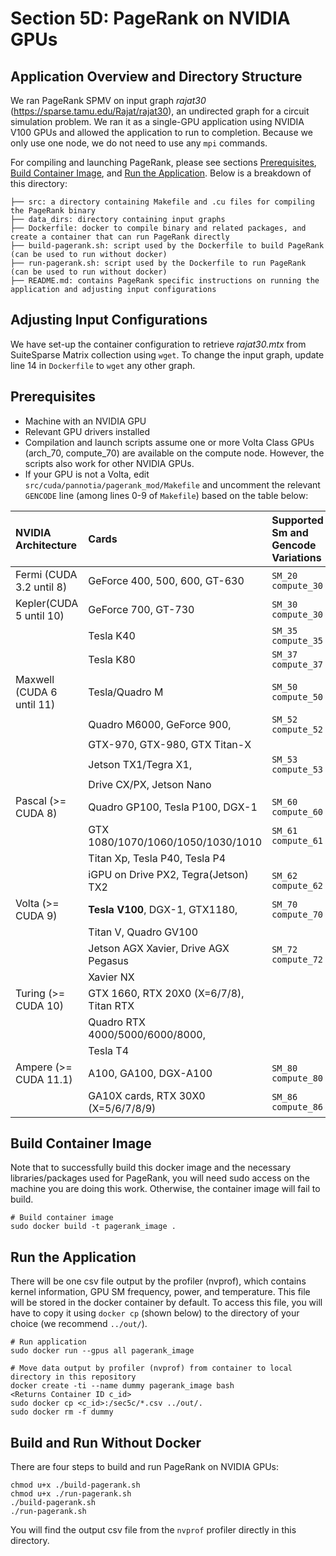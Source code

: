 # Section 5D: PageRank on NVIDIA GPUs

## Application Overview and Directory Structure
We ran PageRank SPMV on input graph _rajat30_ (https://sparse.tamu.edu/Rajat/rajat30), an undirected graph for a circuit simulation problem. We ran it as a single-GPU application using NVIDIA V100 GPUs and allowed the application to run to completion. Because we only use one node, we do not need to use any `mpi` commands. 

For compiling and launching PageRank, please see sections [Prerequisites](#prerequisites), [Build Container Image](#build-container-image), and [Run the Application](#run-the-application).
Below is a breakdown of this directory:

```
├── src: a directory containing Makefile and .cu files for compiling the PageRank binary
├── data_dirs: directory containing input graphs
├── Dockerfile: docker to compile binary and related packages, and create a container that can run PageRank directly
├── build-pagerank.sh: script used by the Dockerfile to build PageRank (can be used to run without docker)
├── run-pagerank.sh: script used by the Dockerfile to run PageRank (can be used to run without docker)
├── README.md: contains PageRank specific instructions on running the application and adjusting input configurations
```

## Adjusting Input Configurations
We have set-up the container configuration to retrieve _rajat30.mtx_ from SuiteSparse Matrix collection using `wget`. To change the input graph, update line 14 in `Dockerfile` to `wget` any other graph. 

## Prerequisites
* Machine with an NVIDIA GPU
* Relevant GPU drivers installed
* Compilation and launch scripts assume one or more Volta Class GPUs (arch_70, compute_70) are available on the compute node. However, the scripts also work for other NVIDIA GPUs.
* If your GPU is not a Volta, edit `src/cuda/pannotia/pagerank_mod/Makefile` and uncomment the relevant `GENCODE` line (among lines 0-9 of `Makefile`) based on the table below:


| NVIDIA Architecture        | Cards                                   | Supported Sm and Gencode Variations |
|:---------------------------|:----------------------------------------|:------------------------------------|
| Fermi (CUDA 3.2 until 8)   | GeForce 400, 500, 600, GT-630           | `SM_20` `compute_30`                |
| Kepler(CUDA 5 until 10)    | GeForce 700, GT-730                     | `SM_30` `compute_30`                |
|                            | Tesla K40                               | `SM_35` `compute_35`                |
|                            | Tesla K80                               | `SM_37` `compute_37`                |
| Maxwell (CUDA 6 until 11)  | Tesla/Quadro M                          | `SM_50` `compute_50`                |
|                            | Quadro M6000, GeForce 900,              | `SM_52` `compute_52`                |
|                            | GTX-970, GTX-980, GTX Titan-X           |                                     |
|                            | Jetson TX1/Tegra X1,                    | `SM_53` `compute_53`                |
|                            | Drive CX/PX, Jetson Nano                |                                     |
| Pascal (>= CUDA 8)         | Quadro GP100, Tesla P100, DGX-1         | `SM_60` `compute_60`                |
|                            | GTX 1080/1070/1060/1050/1030/1010       | `SM_61` `compute_61`                |
|                            | Titan Xp, Tesla P40, Tesla P4           |                                     |
|                            | iGPU on Drive PX2, Tegra(Jetson) TX2    | `SM_62` `compute_62`                |
| Volta (>= CUDA 9)          | **Tesla V100**, DGX-1, GTX1180,         | `SM_70` `compute_70`                |
|                            | Titan V, Quadro GV100                   |                                     |
|                            | Jetson AGX Xavier, Drive AGX Pegasus    | `SM_72` `compute_72`                |
|                            | Xavier NX                               |                                     |
| Turing (>= CUDA 10)        | GTX 1660, RTX 20X0 (X=6/7/8), Titan RTX|| `SM_75` `compute_75`                |
|                            | Quadro RTX 4000/5000/6000/8000,         |                                     |
|                            | Tesla T4                              |                                     |
| Ampere (>= CUDA 11.1)      | A100, GA100, DGX-A100                 | `SM_80` `compute_80`                |
|                            | GA10X cards, RTX 30X0 (X=5/6/7/8/9)   | `SM_86` `compute_86`                |

## Build Container Image
Note that to successfully build this docker image and the necessary libraries/packages used for PageRank, you will
need sudo access on the machine you are doing this work. Otherwise, the container image will fail to build.
```
# Build container image
sudo docker build -t pagerank_image .
```

## Run the Application
There will be one csv file output by the profiler (nvprof), which contains kernel information, GPU SM frequency, power, and temperature. This file will be stored in the docker container by default. To access this file, you will have to copy it using `docker cp` (shown below) to the directory of your choice (we recommend `../out/`).

```
# Run application
sudo docker run --gpus all pagerank_image

# Move data output by profiler (nvprof) from container to local directory in this repository
docker create -ti --name dummy pagerank_image bash
<Returns Container ID c_id>
sudo docker cp <c_id>:/sec5c/*.csv ../out/.
sudo docker rm -f dummy
```

## Build and Run Without Docker
There are four steps to build and run PageRank on NVIDIA GPUs:
```
chmod u+x ./build-pagerank.sh
chmod u+x ./run-pagerank.sh
./build-pagerank.sh
./run-pagerank.sh
```

You will find the output csv file from the `nvprof` profiler directly in this directory. 


